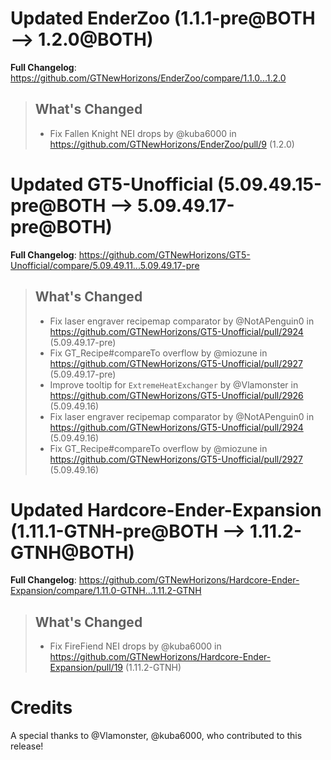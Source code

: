 # Updated EnderZoo (1.1.1-pre@BOTH --> 1.2.0@BOTH)
**Full Changelog**: https://github.com/GTNewHorizons/EnderZoo/compare/1.1.0...1.2.0
>## What's Changed
> * Fix Fallen Knight NEI drops by @kuba6000 in https://github.com/GTNewHorizons/EnderZoo/pull/9 (1.2.0)
>

# Updated GT5-Unofficial (5.09.49.15-pre@BOTH --> 5.09.49.17-pre@BOTH)
**Full Changelog**: https://github.com/GTNewHorizons/GT5-Unofficial/compare/5.09.49.11...5.09.49.17-pre
>## What's Changed
> * Fix laser engraver recipemap comparator by @NotAPenguin0 in https://github.com/GTNewHorizons/GT5-Unofficial/pull/2924 (5.09.49.17-pre)
> * Fix GT_Recipe#compareTo overflow by @miozune in https://github.com/GTNewHorizons/GT5-Unofficial/pull/2927 (5.09.49.17-pre)
> * Improve tooltip for `ExtremeHeatExchanger` by @Vlamonster in https://github.com/GTNewHorizons/GT5-Unofficial/pull/2926 (5.09.49.16)
> * Fix laser engraver recipemap comparator by @NotAPenguin0 in https://github.com/GTNewHorizons/GT5-Unofficial/pull/2924 (5.09.49.16)
> * Fix GT_Recipe#compareTo overflow by @miozune in https://github.com/GTNewHorizons/GT5-Unofficial/pull/2927 (5.09.49.16)
>

# Updated Hardcore-Ender-Expansion (1.11.1-GTNH-pre@BOTH --> 1.11.2-GTNH@BOTH)
**Full Changelog**: https://github.com/GTNewHorizons/Hardcore-Ender-Expansion/compare/1.11.0-GTNH...1.11.2-GTNH
>## What's Changed
> * Fix FireFiend NEI drops by @kuba6000 in https://github.com/GTNewHorizons/Hardcore-Ender-Expansion/pull/19 (1.11.2-GTNH)
>

# Credits
A special thanks to @Vlamonster, @kuba6000, who contributed to this release!
